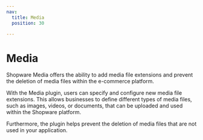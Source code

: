 ```yaml
---
nav:
  title: Media
  position: 30

---
```


# Media

Shopware Media offers the ability to add media file extensions and prevent the deletion of media files within the e-commerce platform.

With the Media plugin, users can specify and configure new media file extensions. This allows businesses to define different types of media files, such as images, videos, or documents, that can be uploaded and used within the Shopware platform.

Furthermore, the plugin helps prevent the deletion of media files that are not used in your application.
